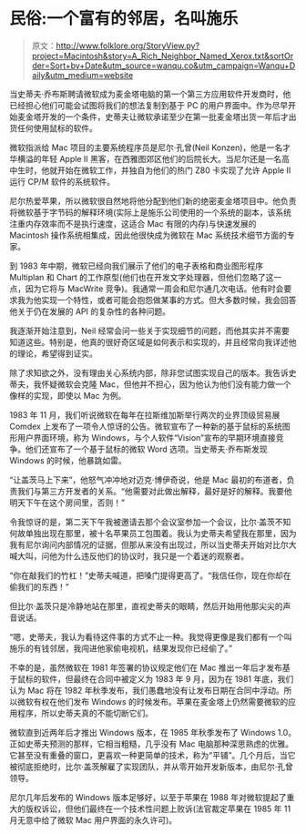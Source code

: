 # 民俗:一个富有的邻居，名叫施乐

> 原文：<http://www.folklore.org/StoryView.py?project=Macintosh&story=A_Rich_Neighbor_Named_Xerox.txt&sortOrder=Sort+by+Date&utm_source=wanqu.co&utm_campaign=Wanqu+Daily&utm_medium=website>

当史蒂夫·乔布斯聘请微软成为麦金塔电脑的第一个第三方应用软件开发商时，他已经担心他们可能会试图将我们的想法复制到基于 PC 的用户界面中。作为尽早开始麦金塔开发的一个条件，史蒂夫让微软承诺至少在第一批麦金塔出货一年后才出货任何使用鼠标的软件。

微软指派给 Mac 项目的主要系统程序员是尼尔·孔曾(Neil Konzen)，他是一名才华横溢的年轻 Apple II 黑客，在西雅图郊区他们的后院长大。当尼尔还是一名高中生时，他就开始在微软工作，并独自为他们的热门 Z80 卡实现了允许 Apple II 运行 CP/M 软件的系统软件。

尼尔热爱苹果，所以微软很自然地将他分配到他们新的绝密麦金塔项目中。他负责将微软基于字节码的解释环境(实际上是施乐公司使用的一个系统的副本，该系统注重内存效率而不是执行速度，这适合 Mac 有限的内存)与快速发展的 Macintosh 操作系统相集成，因此他很快成为微软在 Mac 系统技术细节方面的专家。

到 1983 年中期，微软已经向我们展示了他们的电子表格和商业图形程序 Multiplan 和 Chart 的工作原型(他们也在开发文字处理器，但他们忽略了这一点，因为它将与 MacWrite 竞争)。我通常一周会和尼尔通几次电话。他有时会要求我为他实现一个特性，或者可能会抱怨做某事的方式。但大多数时候，我会回答他关于仍在发展的 API 的复杂性的各种问题。

我逐渐开始注意到，Neil 经常会问一些关于实现细节的问题，而他其实并不需要知道这些。特别是，他真的很好奇区域是如何表示和实现的，并且经常向我详述他的理论，希望得到证实。

除了求知欲之外，没有理由关心系统内部，除非您试图实现自己的版本。我告诉史蒂夫，我怀疑微软会克隆 Mac，但他并不担心，因为他认为他们没有能力做一个像样的实现，即使以 Mac 为例。

1983 年 11 月，我们听说微软在每年在拉斯维加斯举行两次的业界顶级贸易展 Comdex 上发布了一项令人惊讶的公告。微软宣布了一种新的基于鼠标的系统图形用户界面环境，称为 Windows，与个人软件“Vision”宣布的早期环境直接竞争。他们还宣布了一个基于鼠标的微软 Word 选项。当史蒂夫·乔布斯发现 Windows 的时候，他暴跳如雷。

“让盖茨马上下来”，他怒气冲冲地对迈克·博伊奇说，他是 Mac 最初的布道者，负责我们与第三方开发者的关系。“他需要对此做出解释，最好是好的解释。我要他明天下午在这个房间里，否则！”

令我惊讶的是，第二天下午我被邀请去那个会议室参加一个会议，比尔·盖茨不知何故单独出现在那里，被十名苹果员工包围着。我认为史蒂夫希望我在那里，因为我有尼尔询问内部情况的证据，但那从来没有出现过，所以当史蒂夫开始对比尔大喊大叫，问他为什么违反他们的协议时，我只是一个着迷的观察者。

“你在敲我们的竹杠！”史蒂夫喊道，把嗓门提得更高了。“我信任你，现在你却在偷我们的东西！”

但比尔·盖茨只是冷静地站在那里，直视史蒂夫的眼睛，然后开始用他那尖尖的声音说话。

“嗯，史蒂夫，我认为看待这件事的方式不止一种。我觉得更像是我们都有一个叫施乐的有钱邻居，我闯进他家偷电视机，结果发现你已经偷了。”

不幸的是，虽然微软在 1981 年签署的协议规定他们在 Mac 推出一年后才发布基于鼠标的软件，但最终在合同中被定义为 1983 年 9 月，因为在 1981 年底，我们认为 Mac 将在 1982 年秋季发布，我们愚蠢地没有让发布日期在合同中浮动。所以微软有权在他们发布 Windows 的时候发布。苹果在麦金塔上仍然需要微软的应用程序，所以史蒂夫真的不能切断它们。

微软直到近两年后才推出 Windows 版本，在 1985 年秋季发布了 Windows 1.0。正如史蒂夫预测的那样，它相当粗糙，几乎没有 Mac 电脑那种深思熟虑的优雅。它甚至没有重叠的窗口，更喜欢一种更简单的技术，称为“平铺”。几个月后，当它被彻底拒绝时，比尔·盖茨解雇了实现团队，并从零开始开发新版本，由尼尔·孔曾领导。

尼尔几年后发布的 Windows 版本足够好，以至于苹果在 1988 年对微软提起了重大的版权诉讼，但他们最终在一个技术性问题上败诉(法官裁定苹果在 1985 年 11 月无意中给了微软 Mac 用户界面的永久许可)。